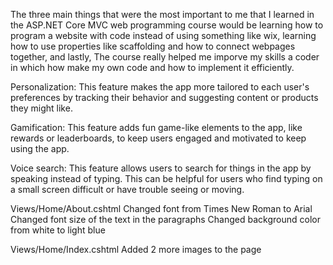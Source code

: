 The three main things that were the most important to me that I learned in the ASP.NET Core MVC web programming course would be learning
how to program a website with code instead of using something like wix, learning how to use properties like scaffolding and how to connect webpages together, and lastly, The course really helped me imporve my skills a coder in which how make my own code and how to implement it efficiently.



Personalization: This feature makes the app more tailored to each user's preferences by tracking their behavior and suggesting content or products they might like.

Gamification: This feature adds fun game-like elements to the app, like rewards or leaderboards, to keep users engaged and motivated to keep using the app.

Voice search: This feature allows users to search for things in the app by speaking instead of typing. This can be helpful for users who find typing on a small screen difficult or have trouble seeing or moving.



Views/Home/About.cshtml
Changed font from Times New Roman to Arial
Changed font size of the text in the paragraphs
Changed background color from white to light blue

Views/Home/Index.cshtml
Added 2 more images to the page